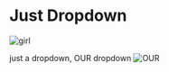 # Just Dropdown

![girl](https://i0.wp.com/www.animefeminist.com/wp-content/uploads/2020/04/type-computer-squid-girl.gif)

 just a dropdown,
OUR dropdown
![OUR](https://www.memetemplates.in/uploads/1638303523.jpeg)
